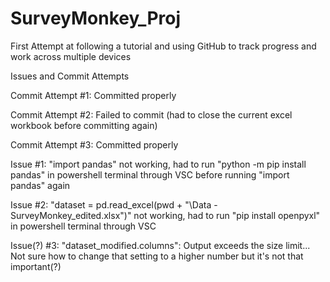# SurveyMonkey_Proj

First Attempt at following a tutorial and using GitHub to track progress and work across multiple devices


Issues and Commit Attempts

Commit Attempt #1: Committed properly

Commit Attempt #2: Failed to commit (had to close the current excel workbook before committing again)

Commit Attempt #3: Committed properly

Issue #1: "import pandas" not working, had to run "python -m pip install pandas" in powershell terminal through VSC before running "import pandas" again

Issue #2: "dataset = pd.read_excel(pwd + "\\Data - SurveyMonkey_edited.xlsx")" not working, had to run "pip install openpyxl" in powershell terminal through VSC

Issue(?) #3: "dataset_modified.columns": Output exceeds the size limit... Not sure how to change that setting to a higher number but it's not that important(?)

